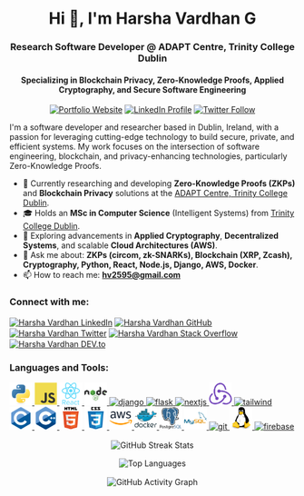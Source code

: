 <h1 align="center">Hi 👋, I'm Harsha Vardhan G</h1>
<h3 align="center">Research Software Developer @ ADAPT Centre, Trinity College Dublin</h3>
<h4 align="center">Specializing in Blockchain Privacy, Zero-Knowledge Proofs, Applied Cryptography, and Secure Software Engineering</h4>

<p align="center">
  <a href="https://harsha0609.github.io/" target="_blank"><img src="https://img.shields.io/badge/Website-Portfolio-blue?style=for-the-badge&logo=github" alt="Portfolio Website"/></a>
  <a href="https://www.linkedin.com/in/harsha-vardhan-946b6515a/" target="_blank"><img src="https://img.shields.io/badge/LinkedIn-Profile-blue?style=for-the-badge&logo=linkedin" alt="LinkedIn Profile"/></a>
  <a href="https://twitter.com/harsha_2595" target="blank"><img src="https://img.shields.io/twitter/follow/harsha_2595?logo=twitter&style=for-the-badge" alt="Twitter Follow"/></a>
</p>

I'm a software developer and researcher based in Dublin, Ireland, with a passion for leveraging cutting-edge technology to build secure, private, and efficient systems. My work focuses on the intersection of software engineering, blockchain, and privacy-enhancing technologies, particularly Zero-Knowledge Proofs.

- 🔭 Currently researching and developing **Zero-Knowledge Proofs (ZKPs)** and **Blockchain Privacy** solutions at the [ADAPT Centre, Trinity College Dublin](https://www.adaptcentre.ie/).
- 🎓 Holds an **MSc in Computer Science** (Intelligent Systems) from [Trinity College Dublin](https://tcd.ie).
- 🌱 Exploring advancements in **Applied Cryptography**, **Decentralized Systems**, and scalable **Cloud Architectures (AWS)**.
- 💬 Ask me about: **ZKPs (circom, zk-SNARKs), Blockchain (XRP, Zcash), Cryptography, Python, React, Node.js, Django, AWS, Docker**.
- 📫 How to reach me: **hv2595@gmail.com**

<h3 align="left">Connect with me:</h3>
<p align="left">
  <a href="https://www.linkedin.com/in/harsha-vardhan-946b6515a/" target="_blank"><img align="center" src="https://raw.githubusercontent.com/rahuldkjain/github-profile-readme-generator/master/src/images/icons/Social/linked-in-alt.svg" alt="Harsha Vardhan LinkedIn" height="30" width="40" /></a>
  <a href="https://github.com/harsha0609" target="_blank"><img align="center" src="https://raw.githubusercontent.com/rahuldkjain/github-profile-readme-generator/master/src/images/icons/Social/github.svg" alt="Harsha Vardhan GitHub" height="30" width="40" /></a>
  <a href="https://twitter.com/harsha_2595" target="_blank"><img align="center" src="https://raw.githubusercontent.com/rahuldkjain/github-profile-readme-generator/master/src/images/icons/Social/twitter.svg" alt="Harsha Vardhan Twitter" height="30" width="40" /></a>
  <a href="https://stackoverflow.com/users/9972851/harsha-vardhan" target="_blank"><img align="center" src="https://raw.githubusercontent.com/rahuldkjain/github-profile-readme-generator/master/src/images/icons/Social/stack-overflow.svg" alt="Harsha Vardhan Stack Overflow" height="30" width="40" /></a>
  <a href="https://dev.to/harsha0609" target="_blank"><img align="center" src="https://raw.githubusercontent.com/rahuldkjain/github-profile-readme-generator/master/src/images/icons/Social/devto.svg" alt="Harsha Vardhan DEV.to" height="30" width="40" /></a>
</p>

<h3 align="left">Languages and Tools:</h3>
<p align="left">
  <a href="https://www.python.org" target="_blank" rel="noreferrer"> <img src="https://raw.githubusercontent.com/devicons/devicon/master/icons/python/python-original.svg" alt="python" width="40" height="40"/> </a>
  <a href="https://developer.mozilla.org/en-US/docs/Web/JavaScript" target="_blank" rel="noreferrer"> <img src="https://raw.githubusercontent.com/devicons/devicon/master/icons/javascript/javascript-original.svg" alt="javascript" width="40" height="40"/> </a>
  <a href="https://reactjs.org/" target="_blank" rel="noreferrer"> <img src="https://raw.githubusercontent.com/devicons/devicon/master/icons/react/react-original-wordmark.svg" alt="react" width="40" height="40"/> </a>
  <a href="https://nodejs.org" target="_blank" rel="noreferrer"> <img src="https://raw.githubusercontent.com/devicons/devicon/master/icons/nodejs/nodejs-original-wordmark.svg" alt="nodejs" width="40" height="40"/> </a>
  <a href="https://www.djangoproject.com/" target="_blank" rel="noreferrer"> <img src="https://cdn.worldvectorlogo.com/logos/django.svg" alt="django" width="40" height="40"/> </a>
  <a href="https://flask.palletsprojects.com/" target="_blank" rel="noreferrer"> <img src="https://www.vectorlogo.zone/logos/pocoo_flask/pocoo_flask-icon.svg" alt="flask" width="40" height="40"/> </a>
  <a href="https://nextjs.org/" target="_blank" rel="noreferrer"> <img src="https://cdn.worldvectorlogo.com/logos/nextjs-3.svg" alt="nextjs" width="40" height="40"/> </a>
  <a href="https://redux.js.org" target="_blank" rel="noreferrer"> <img src="https://raw.githubusercontent.com/devicons/devicon/master/icons/redux/redux-original.svg" alt="redux" width="40" height="40"/> </a>
  <a href="https://tailwindcss.com/" target="_blank" rel="noreferrer"> <img src="https://www.vectorlogo.zone/logos/tailwindcss/tailwindcss-icon.svg" alt="tailwind" width="40" height="40"/> </a>
  <a href="https://www.cprogramming.com/" target="_blank" rel="noreferrer"> <img src="https://raw.githubusercontent.com/devicons/devicon/master/icons/c/c-original.svg" alt="c" width="40" height="40"/> </a>
  <a href="https://www.w3schools.com/cpp/" target="_blank" rel="noreferrer"> <img src="https://raw.githubusercontent.com/devicons/devicon/master/icons/cplusplus/cplusplus-original.svg" alt="cplusplus" width="40" height="40"/> </a>
  <a href="https://www.w3.org/html/" target="_blank" rel="noreferrer"> <img src="https://raw.githubusercontent.com/devicons/devicon/master/icons/html5/html5-original-wordmark.svg" alt="html5" width="40" height="40"/> </a>
  <a href="https://www.w3schools.com/css/" target="_blank" rel="noreferrer"> <img src="https://raw.githubusercontent.com/devicons/devicon/master/icons/css3/css3-original-wordmark.svg" alt="css3" width="40" height="40"/> </a>
  <a href="https://aws.amazon.com" target="_blank" rel="noreferrer"> <img src="https://raw.githubusercontent.com/devicons/devicon/master/icons/amazonwebservices/amazonwebservices-original-wordmark.svg" alt="aws" width="40" height="40"/> </a>
  <a href="https://www.docker.com/" target="_blank" rel="noreferrer"> <img src="https://raw.githubusercontent.com/devicons/devicon/master/icons/docker/docker-original-wordmark.svg" alt="docker" width="40" height="40"/> </a>
  <a href="https://www.postgresql.org" target="_blank" rel="noreferrer"> <img src="https://raw.githubusercontent.com/devicons/devicon/master/icons/postgresql/postgresql-original-wordmark.svg" alt="postgresql" width="40" height="40"/> </a>
   <a href="https://www.mysql.com/" target="_blank" rel="noreferrer"> <img src="https://raw.githubusercontent.com/devicons/devicon/master/icons/mysql/mysql-original-wordmark.svg" alt="mysql" width="40" height="40"/> </a>
  <a href="https://git-scm.com/" target="_blank" rel="noreferrer"> <img src="https://www.vectorlogo.zone/logos/git-scm/git-scm-icon.svg" alt="git" width="40" height="40"/> </a>
  <a href="https://www.linux.org/" target="_blank" rel="noreferrer"> <img src="https://raw.githubusercontent.com/devicons/devicon/master/icons/linux/linux-original.svg" alt="linux" width="40" height="40"/> </a>
  <a href="https://firebase.google.com/" target="_blank" rel="noreferrer"> <img src="https://www.vectorlogo.zone/logos/firebase/firebase-icon.svg" alt="firebase" width="40" height="40"/> </a>
  <!-- Add icons for ZKP/Crypto tools if good SVGs are available, e.g., Circom -->
  <!-- <a href="https://iden3.io/circom" target="_blank" rel="noreferrer"> <img src="URL_TO_CIRCOM_ICON" alt="circom" width="40" height="40"/> </a> -->
</p>

<p align="center"><img align="center" src="https://streak-stats.demolab.com/?user=harsha0609&theme=dracula&hide_border=true" alt="GitHub Streak Stats" /></p>
<p align="center"><img align="center" src="https://github-readme-stats.vercel.app/api/top-langs?username=harsha0609&show_icons=true&locale=en&layout=compact&theme=dracula" alt="Top Languages" /></p>

<p align="center"><img align="center" src="https://github-readme-activity-graph.vercel.app/graph?username=harsha0609&theme=dracula&hide_border=true" alt="GitHub Activity Graph"/></p>
